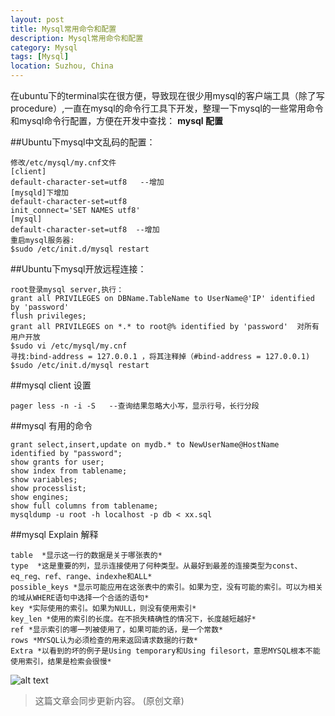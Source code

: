 ```yaml
---
layout: post
title: Mysql常用命令和配置
description: Mysql常用命令和配置
category: Mysql
tags: [Mysql]
location: Suzhou, China
---
```

在ubuntu下的terminal实在很方便，导致现在很少用mysql的客户端工具（除了写procedure）,一直在mysql的命令行工具下开发，整理一下mysql的一些常用命令和mysql命令行配置，方便在开发中查找：
**mysql 配置**

##Ubuntu下mysql中文乱码的配置：

    修改/etc/mysql/my.cnf文件
    [client]
    default-character-set=utf8   --增加
    [mysqld]下增加
    default-character-set=utf8
    init_connect='SET NAMES utf8'
    [mysql]
    default-character-set=utf8  --增加
    重启mysql服务器:
    $sudo /etc/init.d/mysql restart
##Ubuntu下mysql开放远程连接：

    root登录mysql server,执行：
    grant all PRIVILEGES on DBName.TableName to UserName@'IP' identified by 'password' 
    flush privileges;
    grant all PRIVILEGES on *.* to root@% identified by 'password'  对所有用户开放
    $sudo vi /etc/mysql/my.cnf
    寻找:bind-address = 127.0.0.1 ，将其注释掉（#bind-address = 127.0.0.1)
    $sudo /etc/init.d/mysql restart
##mysql client 设置

    pager less -n -i -S   --查询结果忽略大小写，显示行号，长行分段
##mysql 有用的命令

	grant select,insert,update on mydb.* to NewUserName@HostName identified by "password";
	show grants for user;
	show index from tablename;
	show variables;
	show processlist;
	show engines;
	show full columns from tablename;
	mysqldump -u root -h localhost -p db < xx.sql
##mysql Explain 解释

	table  *显示这一行的数据是关于哪张表的*
	type  *这是重要的列，显示连接使用了何种类型。从最好到最差的连接类型为const、eq_reg、ref、range、indexhe和ALL*
	possible_keys *显示可能应用在这张表中的索引。如果为空，没有可能的索引。可以为相关的域从WHERE语句中选择一个合适的语句*
	key *实际使用的索引。如果为NULL，则没有使用索引*
	key_len *使用的索引的长度。在不损失精确性的情况下，长度越短越好*
	ref *显示索引的哪一列被使用了，如果可能的话，是一个常数*
	rows *MYSQL认为必须检查的用来返回请求数据的行数*
	Extra *以看到的坏的例子是Using temporary和Using filesort，意思MYSQL根本不能使用索引，结果是检索会很慢*
![alt text][1]
>这篇文章会同步更新内容。 (原创文章)

[1]: http://cms.everyday-cn.com/system/pictures/922/large_mysql_explain.png?1319608766 "mysql_explain"
